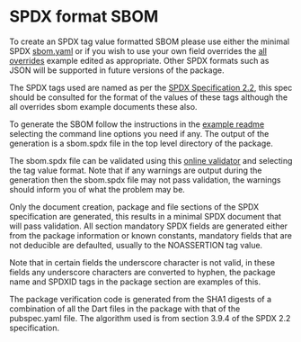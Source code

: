 # SPDX format SBOM

To create an SPDX tag value formatted SBOM please use either the minimal SPDX [sbom.yaml](/example/yaml/spdx/sbom-minimal.yaml) or if you wish to use 
your own field overrides the [all overrides](/example/yaml/spdx/sbom-alloverrides.yaml) example edited as appropriate. Other SPDX formats such as JSON will be supported
in future versions of the package.

The SPDX tags used are named as per the [SPDX Specification 2.2](https://spdx.github.io/spdx-spec/), this spec should be 
consulted for the format of the values of these tags although the all overrides sbom example documents these
also.

To generate the SBOM follow the instructions in the [example readme](/example/example.md) selecting the command line options you need if any.
The output of the generation is a sbom.spdx file in the top level directory of the package. 

The sbom.spdx file can be validated using this [online validator](https://tools.spdx.org/app/validate/) and selecting the tag value format.
Note that if any warnings are output during the generation then the sbom.spdx file may not pass validation, the warnings should 
inform you of what the problem may be.

Only the document creation, package and file sections of the SPDX specification are generated,
this results in a minimal SPDX document that will pass validation. All section mandatory SPDX fields are generated either
from the package information or known constants, mandatory fields that are not deducible are defaulted, usually to the
NOASSERTION tag value.

Note that in certain fields the underscore character is not valid, in these fields any underscore characters are converted to hyphen,
the package name and SPDXID tags in the package section are examples of this.

The package verification code is generated from the SHA1 digests of a combination of all the Dart files in the 
package with that of the pubspec.yaml file.  The algorithm used is from section 3.9.4 of the SPDX 2.2 specification.



